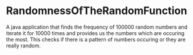 # RandomnessOfTheRandomFunction
A java application that finds the frequency of 100000 random numbers and iterate it for 10000 times and provides us the numbers which are occuring the most. This checks if there is a pattern of numbers occuring or they are really random.
